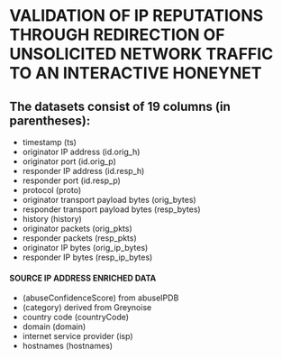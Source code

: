 # VALIDATION OF IP REPUTATIONS THROUGH REDIRECTION OF UNSOLICITED NETWORK TRAFFIC TO AN INTERACTIVE HONEYNET

## The datasets consist of 19 columns (in parentheses):

- timestamp (ts)
- originator IP address (id.orig_h)
- originator port (id.orig_p)
- responder IP address (id.resp_h)
- responder port (id.resp_p)
- protocol (proto)
- originator transport payload bytes (orig_bytes)
- responder transport payload bytes (resp_bytes)
- history (history)
- originator packets (orig_pkts)
- responder packets (resp_pkts)
- originator IP bytes (orig_ip_bytes)
- responder IP bytes (resp_ip_bytes)
#### SOURCE IP ADDRESS ENRICHED DATA
- (abuseConfidenceScore) from abuseIPDB
- (category) derived from Greynoise
- country code (countryCode)
- domain (domain)
- internet service provider (isp)
- hostnames (hostnames)
